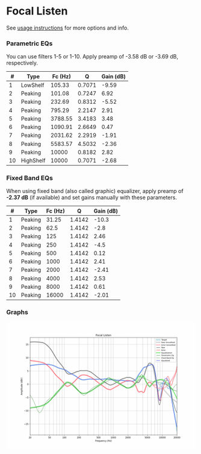 # Focal Listen
See [usage instructions](https://github.com/jaakkopasanen/AutoEq#usage) for more options and info.

### Parametric EQs
You can use filters 1-5 or 1-10. Apply preamp of -3.58 dB or -3.69 dB, respectively.

|   # | Type      |   Fc (Hz) |      Q |   Gain (dB) |
|-----|-----------|-----------|--------|-------------|
|   1 | LowShelf  |    105.33 | 0.7071 |       -9.59 |
|   2 | Peaking   |    101.08 | 0.7247 |        6.92 |
|   3 | Peaking   |    232.69 | 0.8312 |       -5.52 |
|   4 | Peaking   |    795.29 | 2.2147 |        2.91 |
|   5 | Peaking   |   3788.55 | 3.4183 |        3.48 |
|   6 | Peaking   |   1090.91 | 2.6649 |        0.47 |
|   7 | Peaking   |   2031.62 | 2.2919 |       -1.91 |
|   8 | Peaking   |   5583.57 | 4.5032 |       -2.36 |
|   9 | Peaking   |  10000    | 0.8182 |        2.82 |
|  10 | HighShelf |  10000    | 0.7071 |       -2.68 |

### Fixed Band EQs
When using fixed band (also called graphic) equalizer, apply preamp of **-2.37 dB** (if available) and set gains manually with these parameters.

|   # | Type    |   Fc (Hz) |      Q |   Gain (dB) |
|-----|---------|-----------|--------|-------------|
|   1 | Peaking |     31.25 | 1.4142 |      -10.3  |
|   2 | Peaking |     62.5  | 1.4142 |       -2.8  |
|   3 | Peaking |    125    | 1.4142 |        2.46 |
|   4 | Peaking |    250    | 1.4142 |       -4.5  |
|   5 | Peaking |    500    | 1.4142 |        0.12 |
|   6 | Peaking |   1000    | 1.4142 |        2.41 |
|   7 | Peaking |   2000    | 1.4142 |       -2.41 |
|   8 | Peaking |   4000    | 1.4142 |        2.53 |
|   9 | Peaking |   8000    | 1.4142 |        0.61 |
|  10 | Peaking |  16000    | 1.4142 |       -2.01 |

### Graphs
![](./Focal%20Listen.png)
